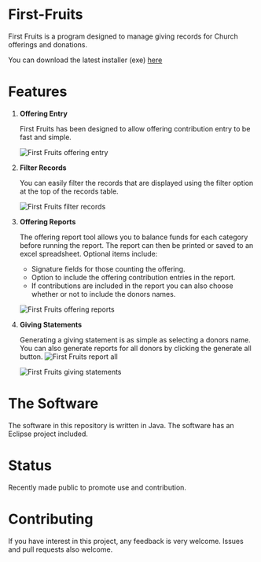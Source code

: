 First-Fruits
=============

First Fruits is a program designed to manage giving records for Church offerings and donations. 

You can download the latest installer (exe) [here](https://www.dropbox.com/s/73a6ww60qbh84c0/FirstFruits_0.1-setup.exe?dl=0)

Features
=============

1. **Offering Entry**

   First Fruits has been designed to allow offering contribution entry to be fast and simple.

   ![First Fruits offering entry](http://www.wardware.us/wp-content/uploads/2013/03/inputPanel1.png)


2. **Filter Records**

   You can easily filter the records that are displayed using the filter option at the top of 
   the records table.

   ![First Fruits filter records](http://www.wardware.us/wp-content/uploads/2013/03/filtering.png)
 

3. **Offering Reports**

   The offering report tool allows you to balance funds for each category before running the 
   report. The report can then be printed or saved to an excel spreadsheet. Optional items include:

   - Signature fields for those counting the offering.
   - Option to include the offering contribution entries in the report.
   - If contributions are included in the report you can also choose whether or not to include the 
     donors names.

   ![First Fruits offering reports](http://www.wardware.us/wp-content/uploads/2013/03/offeringDialog.png)


4. **Giving Statements**

   Generating a giving statement is as simple as selecting a donors name. You can also generate 
   reports for all donors by clicking the generate all button. ![First Fruits report all](http://www.wardware.us/wp-content/uploads/2013/03/generateAllButton.png)


   ![First Fruits giving statements](http://www.wardware.us/wp-content/uploads/2013/03/givingStatement.png)
 

The Software
=============

The software in this repository is written in Java. The software has an Eclipse project included.


Status
=============

Recently made public to promote use and contribution.


Contributing
=============

If you have interest in this project, any feedback is very welcome. Issues and pull requests also welcome.
